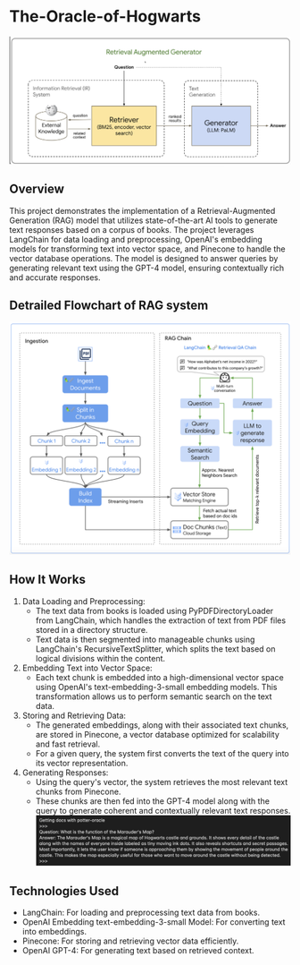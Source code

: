 # The-Oracle-of-Hogwarts
![General Overview](https://github.com/AnanthaPadmanaban-KrishnaKumar/The-Oracle-of-Hogwarts/blob/main/assets/overview_rag.png)

## Overview
This project demonstrates the implementation of a Retrieval-Augmented Generation (RAG) model that utilizes state-of-the-art AI tools to generate text responses based on a corpus of books. The project leverages LangChain for data loading and preprocessing, OpenAI's embedding models for transforming text into vector space, and Pinecone to handle the vector database operations. The model is designed to answer queries by generating relevant text using the GPT-4 model, ensuring contextually rich and accurate responses.

## Detrailed Flowchart of RAG system
![General Overview](https://github.com/AnanthaPadmanaban-KrishnaKumar/The-Oracle-of-Hogwarts/blob/main/assets/RAG.png)

## How It Works
1. Data Loading and Preprocessing:
    * The text data from books is loaded using PyPDFDirectoryLoader from LangChain, which handles the extraction of text from PDF files stored in a directory structure.
    * Text data is then segmented into manageable chunks using LangChain's RecursiveTextSplitter, which splits the text based on logical divisions within the content.
2. Embedding Text into Vector Space:
    * Each text chunk is embedded into a high-dimensional vector space using OpenAI's text-embedding-3-small embedding models. This transformation allows us to perform semantic search on the text data.
3. Storing and Retrieving Data:
    * The generated embeddings, along with their associated text chunks, are stored in Pinecone, a vector database optimized for scalability and fast retrieval.
    * For a given query, the system first converts the text of the query into its vector representation.
4. Generating Responses:
    * Using the query's vector, the system retrieves the most relevant text chunks from Pinecone.
    * These chunks are then fed into the GPT-4 model along with the query to generate coherent and contextually relevant text responses.
![General Overview](https://github.com/AnanthaPadmanaban-KrishnaKumar/The-Oracle-of-Hogwarts/blob/main/assets/generator.png)    
## Technologies Used
* LangChain: For loading and preprocessing text data from books.
* OpenAI Embedding text-embedding-3-small Model: For converting text into embeddings.
* Pinecone: For storing and retrieving vector data efficiently.
* OpenAI GPT-4: For generating text based on retrieved context.
